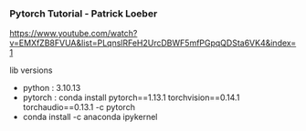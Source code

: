 ### Pytorch Tutorial - Patrick Loeber

https://www.youtube.com/watch?v=EMXfZB8FVUA&list=PLqnslRFeH2UrcDBWF5mfPGpqQDSta6VK4&index=1

lib versions

- python : 3.10.13
- pytorch : conda install pytorch==1.13.1 torchvision==0.14.1 torchaudio==0.13.1 -c pytorch
- conda install -c anaconda ipykernel
